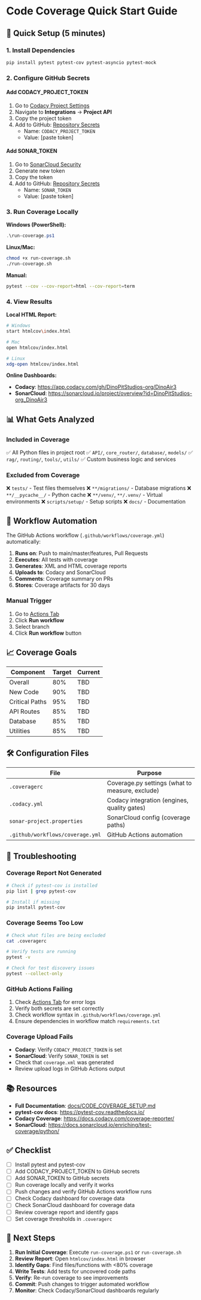 # Code Coverage Quick Start Guide

## 🚀 Quick Setup (5 minutes)

### 1. Install Dependencies

```bash
pip install pytest pytest-cov pytest-asyncio pytest-mock
```

### 2. Configure GitHub Secrets

#### Add CODACY_PROJECT_TOKEN

1. Go to [Codacy Project Settings](https://app.codacy.com/gh/DinoPitStudios-org/DinoAir3/settings)
2. Navigate to **Integrations** → **Project API**
3. Copy the project token
4. Add to GitHub: [Repository Secrets](https://github.com/DinoPitStudios-org/DinoAir3/settings/secrets/actions)
   - Name: `CODACY_PROJECT_TOKEN`
   - Value: [paste token]

#### Add SONAR_TOKEN

1. Go to [SonarCloud Security](https://sonarcloud.io/account/security)
2. Generate new token
3. Copy the token
4. Add to GitHub: [Repository Secrets](https://github.com/DinoPitStudios-org/DinoAir3/settings/secrets/actions)
   - Name: `SONAR_TOKEN`
   - Value: [paste token]

### 3. Run Coverage Locally

**Windows (PowerShell):**

```powershell
.\run-coverage.ps1
```

**Linux/Mac:**

```bash
chmod +x run-coverage.sh
./run-coverage.sh
```

**Manual:**

```bash
pytest --cov --cov-report=html --cov-report=term
```

### 4. View Results

**Local HTML Report:**

```bash
# Windows
start htmlcov\index.html

# Mac
open htmlcov/index.html

# Linux
xdg-open htmlcov/index.html
```

**Online Dashboards:**

- **Codacy**: https://app.codacy.com/gh/DinoPitStudios-org/DinoAir3
- **SonarCloud**: https://sonarcloud.io/project/overview?id=DinoPitStudios-org_DinoAir3

## 📊 What Gets Analyzed

### Included in Coverage

✅ All Python files in project root
✅ `API/`, `core_router/`, `database/`, `models/`
✅ `rag/`, `routing/`, `tools/`, `utils/`
✅ Custom business logic and services

### Excluded from Coverage

❌ `tests/` - Test files themselves
❌ `**/migrations/` - Database migrations
❌ `**/__pycache__/` - Python cache
❌ `**/venv/`, `**/.venv/` - Virtual environments
❌ `scripts/setup/` - Setup scripts
❌ `docs/` - Documentation

## 🔄 Workflow Automation

The GitHub Actions workflow (`.github/workflows/coverage.yml`) automatically:

1. **Runs on**: Push to main/master/features, Pull Requests
2. **Executes**: All tests with coverage
3. **Generates**: XML and HTML coverage reports
4. **Uploads to**: Codacy and SonarCloud
5. **Comments**: Coverage summary on PRs
6. **Stores**: Coverage artifacts for 30 days

### Manual Trigger

1. Go to [Actions Tab](https://github.com/DinoPitStudios-org/DinoAir3/actions/workflows/coverage.yml)
2. Click **Run workflow**
3. Select branch
4. Click **Run workflow** button

## 📈 Coverage Goals

| Component      | Target | Current |
| -------------- | ------ | ------- |
| Overall        | 80%    | TBD     |
| New Code       | 90%    | TBD     |
| Critical Paths | 95%    | TBD     |
| API Routes     | 85%    | TBD     |
| Database       | 85%    | TBD     |
| Utilities      | 85%    | TBD     |

## 🛠️ Configuration Files

| File                             | Purpose                                         |
| -------------------------------- | ----------------------------------------------- |
| `.coveragerc`                    | Coverage.py settings (what to measure, exclude) |
| `.codacy.yml`                    | Codacy integration (engines, quality gates)     |
| `sonar-project.properties`       | SonarCloud config (coverage paths)              |
| `.github/workflows/coverage.yml` | GitHub Actions automation                       |

## 🐛 Troubleshooting

### Coverage Report Not Generated

```bash
# Check if pytest-cov is installed
pip list | grep pytest-cov

# Install if missing
pip install pytest-cov
```

### Coverage Seems Too Low

```bash
# Check what files are being excluded
cat .coveragerc

# Verify tests are running
pytest -v

# Check for test discovery issues
pytest --collect-only
```

### GitHub Actions Failing

1. Check [Actions Tab](https://github.com/DinoPitStudios-org/DinoAir3/actions) for error logs
2. Verify both secrets are set correctly
3. Check workflow syntax in `.github/workflows/coverage.yml`
4. Ensure dependencies in workflow match `requirements.txt`

### Coverage Upload Fails

- **Codacy**: Verify `CODACY_PROJECT_TOKEN` is set
- **SonarCloud**: Verify `SONAR_TOKEN` is set
- Check that `coverage.xml` was generated
- Review upload logs in GitHub Actions output

## 📚 Resources

- **Full Documentation**: [docs/CODE_COVERAGE_SETUP.md](./CODE_COVERAGE_SETUP.md)
- **pytest-cov docs**: https://pytest-cov.readthedocs.io/
- **Codacy Coverage**: https://docs.codacy.com/coverage-reporter/
- **SonarCloud**: https://docs.sonarcloud.io/enriching/test-coverage/python/

## ✅ Checklist

- [ ] Install pytest and pytest-cov
- [ ] Add CODACY_PROJECT_TOKEN to GitHub secrets
- [ ] Add SONAR_TOKEN to GitHub secrets
- [ ] Run coverage locally and verify it works
- [ ] Push changes and verify GitHub Actions workflow runs
- [ ] Check Codacy dashboard for coverage data
- [ ] Check SonarCloud dashboard for coverage data
- [ ] Review coverage report and identify gaps
- [ ] Set coverage thresholds in `.coveragerc`

## 🎯 Next Steps

1. **Run Initial Coverage**: Execute `run-coverage.ps1` or `run-coverage.sh`
2. **Review Report**: Open `htmlcov/index.html` in browser
3. **Identify Gaps**: Find files/functions with <80% coverage
4. **Write Tests**: Add tests for uncovered code paths
5. **Verify**: Re-run coverage to see improvements
6. **Commit**: Push changes to trigger automated workflow
7. **Monitor**: Check Codacy/SonarCloud dashboards regularly
